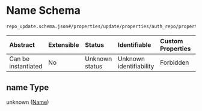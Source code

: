 # Name Schema

```txt
repo_update.schema.json#/properties/update/properties/auth_repo/properties/data/properties/name
```



| Abstract            | Extensible | Status         | Identifiable            | Custom Properties | Additional Properties | Access Restrictions | Defined In                                                                           |
| :------------------ | :--------- | :------------- | :---------------------- | :---------------- | :-------------------- | :------------------ | :----------------------------------------------------------------------------------- |
| Can be instantiated | No         | Unknown status | Unknown identifiability | Forbidden         | Allowed               | none                | [repo-update.schema.json*](docs/repo-update.schema.json "open original schema") |

## name Type

unknown ([Name](repo-update-properties-update-data-properties-auth-repo-with-update-details-properties-auth-repo-properties-name.md))
